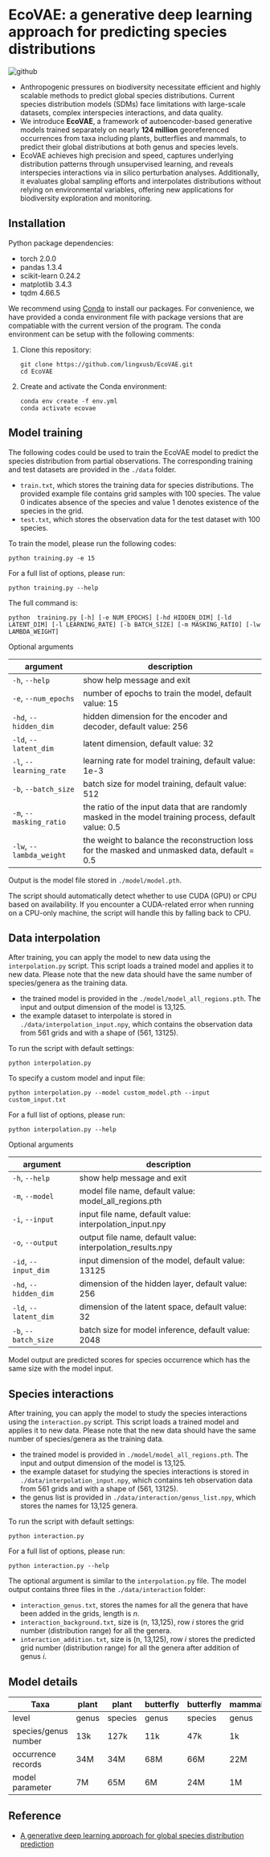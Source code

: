 # EcoVAE: a generative deep learning approach for predicting species distributions
![github](https://github.com/user-attachments/assets/3432b7d5-ddcd-4a62-9639-be4674e05007)


- Anthropogenic pressures on biodiversity necessitate efficient and highly scalable methods to predict global species distributions. Current species distribution models (SDMs) face limitations with large-scale datasets, complex interspecies interactions, and data quality.
- We introduce **EcoVAE**, a framework of autoencoder-based generative models trained separately on nearly **124 million** georeferenced occurrences from taxa including plants, butterflies and mammals, to predict their global distributions at both genus and species levels.
- EcoVAE achieves high precision and speed, captures underlying distribution patterns through unsupervised learning, and reveals interspecies interactions via in silico perturbation analyses. Additionally, it evaluates global sampling efforts and interpolates distributions without relying on environmental variables, offering new applications for biodiversity exploration and monitoring. 


## Installation
Python package dependencies:
- torch 2.0.0
- pandas 1.3.4
- scikit-learn 0.24.2
- matplotlib 3.4.3
- tqdm 4.66.5

We recommend using [Conda](https://docs.conda.io/en/latest/index.html) to install our packages. For convenience, we have provided a conda environment file with package versions that are compatiable with the current version of the program. The conda environment can be setup with the following comments:

1. Clone this repository:
   ```
   git clone https://github.com/lingxusb/EcoVAE.git
   cd EcoVAE
   ```

2. Create and activate the Conda environment:
   ```
   conda env create -f env.yml
   conda activate ecovae
   ```

## Model training

The following codes could be used to train the EcoVAE model to predict the species distribution from partial observations. The corresponding training and test datasets are provided in the ```./data``` folder.

- ```train.txt```, which stores the training data for species distributions. The provided example file contains grid samples with 100 species. The value 0 indicates absence of the species and value 1 denotes existence of the species in the grid.
- ```test.txt```, which stores the observation data for the test dataset with 100 species.


To train the model, please run the following codes:

```
python training.py -e 15
```

For a full list of options, please run:

```
python training.py --help
```
The full command is:
```
python  training.py [-h] [-e NUM_EPOCHS] [-hd HIDDEN_DIM] [-ld LATENT_DIM] [-l LEARNING_RATE] [-b BATCH_SIZE] [-m MASKING_RATIO] [-lw LAMBDA_WEIGHT]
```

Optional arguments

| argument | description |
| ------------- | ------------- |
| ```-h```, ```--help```  | show help message and exit  |
|  ```-e```, ```--num_epochs```| number of epochs to train the model, default value: 15  |
| ```-hd```, ```--hidden_dim```| hidden dimension for the encoder and decoder, default value: 256  |
| ```-ld```, ```--latent_dim``` | latent dimension, default value: 32  |
| ```-l```, ```--learning_rate``` | learning rate for model training, default value: 1e-3 |
| ```-b```, ```--batch_size``` | batch size for model training, default value: 512  |
| ```-m```, ```--masking_ratio``` | the ratio of the input data that are randomly masked in the model training process, default value: 0.5 |
| ```-lw```, ```--lambda_weight``` | the weight to balance the reconstruction loss for the masked and unmasked data, default = 0.5  |

Output is the model file stored in ```./model/model.pth```.

The script should automatically detect whether to use CUDA (GPU) or CPU based on availability. If you encounter a CUDA-related error when running on a CPU-only machine, the script will handle this by falling back to CPU.

## Data interpolation

After training, you can apply the model to new data using the `interpolation.py` script. This script loads a trained model and applies it to new data. Please note that the new data should have the same number of species/genera as the training data.

- the trained model is provided in the ```./model/model_all_regions.pth```. The input and output dimension of the model is 13,125.
- the example dataset to interpolate is stored in ```./data/interpolation_input.npy```, which contains the observation data from 561 grids and with a shape of (561, 13125).


To run the script with default settings:

```
python interpolation.py
```

To specify a custom model and input file:

```
python interpolation.py --model custom_model.pth --input custom_input.txt
```
For a full list of options, please run:

```
python interpolation.py --help
```

Optional arguments

| argument | description |
| ------------- | ------------- |
| ```-h```, ```--help```  | show help message and exit  |
|  ```-m```, ```--model```| model file name, default value: model_all_regions.pth  |
| ```-i```, ```--input```| input file name, default value: interpolation_input.npy  |
| ```-o```, ```--output``` | output file name, default value: interpolation_results.npy  |
| ```-id```, ```--input_dim``` | input dimension of the model, default value: 13125 |
| ```-hd```, ```--hidden_dim``` | dimension of the hidden layer, default value: 256  |
| ```-ld```, ```--latent_dim``` | dimension of the latent space, default value: 32 |
| ```-b```, ```--batch_size``` | batch size for model inference, default value: 2048  |

Model output are predicted scores for species occurrence which has the same size with the model input.
## Species interactions
After training, you can apply the model to study the species interactions using the `interaction.py` script. This script loads a trained model and applies it to new data. Please note that the new data should have the same number of species/genera as the training data.

- the trained model is provided in ```./model/model_all_regions.pth```. The input and output dimension of the model is 13,125.
- the example dataset for studying the species interactions is stored in ```./data/interpolation_input.npy```, which contains teh observation data from 561 grids and with a shape of (561, 13125).
- the genus list is provided in ```./data/interaction/genus_list.npy```, which stores the names for 13,125 genera.

To run the script with default settings:

```
python interaction.py
```

For a full list of options, please run:

```
python interaction.py --help
```

The optional argument is similar to the ```interpolation.py``` file. The model output contains three files in the ```./data/interaction``` folder:
- ```interaction_genus.txt```, stores the names for all the genera that have been added in the grids,  length is *n*.
- ```interaction_background.txt```, size is (n, 13,125), row *i* stores the grid number (distribution range) for all the genera.
- ```interaction_addition.txt```, size is (n, 13,125), row *i* stores the predicted grid number (distribution range) for all the genera after addition of genus *i*.

## Model details
| Taxa      | plant | plant |butterfly |butterfly |mammal |mammal  |
|-----------|-------|---------|-------|---------|-------|---------|
|  level         | genus |  species  | genus |  species      | genus |  species      |
| species/genus number | 13k | 127k | 11k | 47k | 1k | 5k |
| occurrence records   | 34M | 34M  | 68M  | 66M  | 22M | 21M |
| model parameter | 7M | 65M | 6M | 24M | 1M | 3M |

## Reference
- [A generative deep learning approach for global species distribution prediction](https://www.biorxiv.org/content/10.1101/2024.12.10.627845v1)

